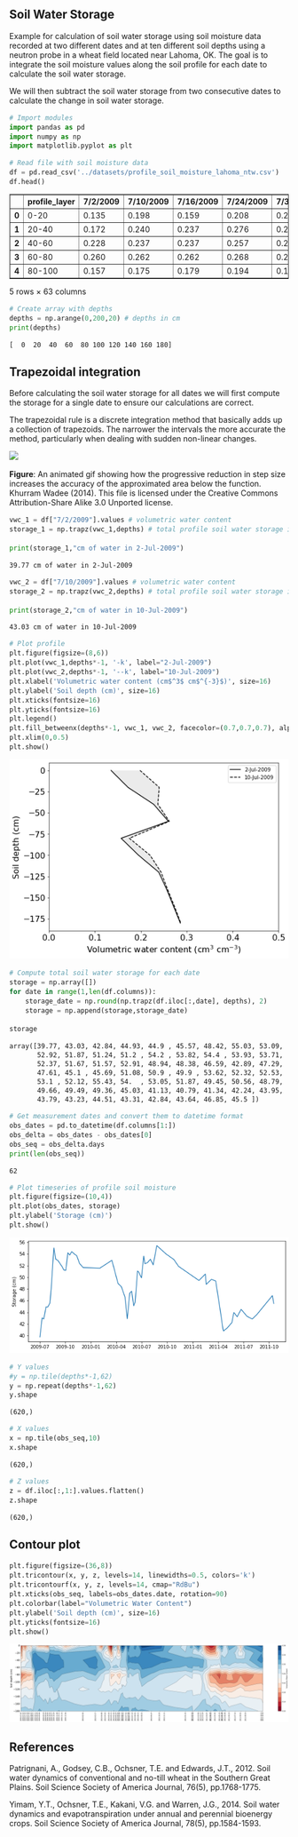 ## Soil Water Storage

Example for calculation of soil water storage using soil moisture data recorded at two different dates and at ten different soil depths using a neutron probe in a wheat field located near Lahoma, OK. The goal is to integrate the soil moisture values along the soil profile for each date to calculate the soil water storage. 

We will then subtract the soil water storage from two consecutive dates to calculate the change in soil water storage.



```python
# Import modules
import pandas as pd
import numpy as np
import matplotlib.pyplot as plt

```


```python
# Read file with soil moisture data
df = pd.read_csv('../datasets/profile_soil_moisture_lahoma_ntw.csv')
df.head()

```




<div>
<style scoped>
    .dataframe tbody tr th:only-of-type {
        vertical-align: middle;
    }

    .dataframe tbody tr th {
        vertical-align: top;
    }

    .dataframe thead th {
        text-align: right;
    }
</style>
<table border="1" class="dataframe">
  <thead>
    <tr style="text-align: right;">
      <th></th>
      <th>profile_layer</th>
      <th>7/2/2009</th>
      <th>7/10/2009</th>
      <th>7/16/2009</th>
      <th>7/24/2009</th>
      <th>7/30/2009</th>
      <th>8/7/2009</th>
      <th>8/12/2009</th>
      <th>8/21/2009</th>
      <th>8/28/2009</th>
      <th>...</th>
      <th>5/21/2011</th>
      <th>5/28/2011</th>
      <th>5/31/2011</th>
      <th>6/9/2011</th>
      <th>6/23/2011</th>
      <th>7/14/2011</th>
      <th>8/2/2011</th>
      <th>8/19/2011</th>
      <th>10/13/2011</th>
      <th>10/18/2011</th>
    </tr>
  </thead>
  <tbody>
    <tr>
      <th>0</th>
      <td>0-20</td>
      <td>0.135</td>
      <td>0.198</td>
      <td>0.159</td>
      <td>0.208</td>
      <td>0.243</td>
      <td>0.205</td>
      <td>0.251</td>
      <td>0.248</td>
      <td>0.203</td>
      <td>...</td>
      <td>0.306</td>
      <td>0.329</td>
      <td>0.306</td>
      <td>0.260</td>
      <td>0.319</td>
      <td>0.302</td>
      <td>0.206</td>
      <td>0.320</td>
      <td>0.347</td>
      <td>0.327</td>
    </tr>
    <tr>
      <th>1</th>
      <td>20-40</td>
      <td>0.172</td>
      <td>0.240</td>
      <td>0.237</td>
      <td>0.276</td>
      <td>0.274</td>
      <td>0.291</td>
      <td>0.318</td>
      <td>0.321</td>
      <td>0.315</td>
      <td>...</td>
      <td>0.236</td>
      <td>0.274</td>
      <td>0.270</td>
      <td>0.262</td>
      <td>0.288</td>
      <td>0.278</td>
      <td>0.241</td>
      <td>0.280</td>
      <td>0.318</td>
      <td>0.306</td>
    </tr>
    <tr>
      <th>2</th>
      <td>40-60</td>
      <td>0.228</td>
      <td>0.237</td>
      <td>0.237</td>
      <td>0.257</td>
      <td>0.259</td>
      <td>0.277</td>
      <td>0.327</td>
      <td>0.338</td>
      <td>0.329</td>
      <td>...</td>
      <td>0.268</td>
      <td>0.295</td>
      <td>0.294</td>
      <td>0.290</td>
      <td>0.298</td>
      <td>0.289</td>
      <td>0.287</td>
      <td>0.290</td>
      <td>0.330</td>
      <td>0.322</td>
    </tr>
    <tr>
      <th>3</th>
      <td>60-80</td>
      <td>0.260</td>
      <td>0.262</td>
      <td>0.262</td>
      <td>0.268</td>
      <td>0.267</td>
      <td>0.269</td>
      <td>0.301</td>
      <td>0.333</td>
      <td>0.328</td>
      <td>...</td>
      <td>0.252</td>
      <td>0.273</td>
      <td>0.273</td>
      <td>0.271</td>
      <td>0.275</td>
      <td>0.262</td>
      <td>0.267</td>
      <td>0.264</td>
      <td>0.304</td>
      <td>0.299</td>
    </tr>
    <tr>
      <th>4</th>
      <td>80-100</td>
      <td>0.157</td>
      <td>0.175</td>
      <td>0.179</td>
      <td>0.194</td>
      <td>0.192</td>
      <td>0.198</td>
      <td>0.217</td>
      <td>0.320</td>
      <td>0.307</td>
      <td>...</td>
      <td>0.150</td>
      <td>0.172</td>
      <td>0.175</td>
      <td>0.166</td>
      <td>0.196</td>
      <td>0.164</td>
      <td>0.179</td>
      <td>0.169</td>
      <td>0.190</td>
      <td>0.185</td>
    </tr>
  </tbody>
</table>
<p>5 rows × 63 columns</p>
</div>




```python
# Create array with depths
depths = np.arange(0,200,20) # depths in cm
print(depths)

```

    [  0  20  40  60  80 100 120 140 160 180]


## Trapezoidal integration

Before calculating the soil water storage for all dates we will first compute the storage for a single date to ensure our calculations are correct.

The trapezoidal rule is a discrete integration method that basically adds up a collection of trapezoids. The narrower the intervals the more accurate the method, particularly when dealing with sudden non-linear changes.

<img src="https://upload.wikimedia.org/wikipedia/commons/7/7e/Trapezium2.gif?1582508631465" />

**Figure**: An animated gif showing how the progressive reduction in step size increases the accuracy of the approximated area below the function. Khurram Wadee (2014). This file is licensed under the Creative Commons Attribution-Share Alike 3.0 Unported license.



```python
vwc_1 = df["7/2/2009"].values # volumetric water content
storage_1 = np.trapz(vwc_1,depths) # total profile soil water storage in cm

print(storage_1,"cm of water in 2-Jul-2009")
```

    39.77 cm of water in 2-Jul-2009



```python
vwc_2 = df["7/10/2009"].values # volumetric water content
storage_2 = np.trapz(vwc_2,depths) # total profile soil water storage in cm

print(storage_2,"cm of water in 10-Jul-2009")
```

    43.03 cm of water in 10-Jul-2009



```python
# Plot profile
plt.figure(figsize=(8,6))
plt.plot(vwc_1,depths*-1, '-k', label="2-Jul-2009")
plt.plot(vwc_2,depths*-1, '--k', label="10-Jul-2009")
plt.xlabel('Volumetric water content (cm$^3$ cm$^{-3}$)', size=16)
plt.ylabel('Soil depth (cm)', size=16)
plt.xticks(fontsize=16)
plt.yticks(fontsize=16)
plt.legend()
plt.fill_betweenx(depths*-1, vwc_1, vwc_2, facecolor=(0.7,0.7,0.7), alpha=0.25)
plt.xlim(0,0.5)
plt.show()

```


![png](soil_water_storage_files/soil_water_storage_7_0.png)



```python
# Compute total soil water storage for each date
storage = np.array([])
for date in range(1,len(df.columns)):
    storage_date = np.round(np.trapz(df.iloc[:,date], depths), 2)
    storage = np.append(storage,storage_date)
    
storage
```




    array([39.77, 43.03, 42.84, 44.93, 44.9 , 45.57, 48.42, 55.03, 53.09,
           52.92, 51.87, 51.24, 51.2 , 54.2 , 53.82, 54.4 , 53.93, 53.71,
           52.37, 51.67, 51.57, 52.91, 48.94, 48.38, 46.59, 42.89, 47.29,
           47.61, 45.1 , 45.69, 51.08, 50.9 , 49.9 , 53.62, 52.32, 52.53,
           53.1 , 52.12, 55.43, 54.  , 53.05, 51.87, 49.45, 50.56, 48.79,
           49.66, 49.49, 49.36, 45.03, 41.13, 40.79, 41.34, 42.24, 43.95,
           43.79, 43.23, 44.51, 43.31, 42.84, 43.64, 46.85, 45.5 ])




```python
# Get measurement dates and convert them to datetime format
obs_dates = pd.to_datetime(df.columns[1:])
obs_delta = obs_dates - obs_dates[0]
obs_seq = obs_delta.days
print(len(obs_seq))

```

    62



```python
# Plot timeseries of profile soil moisture
plt.figure(figsize=(10,4))
plt.plot(obs_dates, storage)
plt.ylabel('Storage (cm)')
plt.show()

```


![png](soil_water_storage_files/soil_water_storage_10_0.png)



```python
# Y values
#y = np.tile(depths*-1,62)
y = np.repeat(depths*-1,62)
y.shape

```




    (620,)




```python
# X values
x = np.tile(obs_seq,10)
x.shape

```




    (620,)




```python
# Z values
z = df.iloc[:,1:].values.flatten()
z.shape

```




    (620,)



## Contour plot


```python
plt.figure(figsize=(36,8))
plt.tricontour(x, y, z, levels=14, linewidths=0.5, colors='k')
plt.tricontourf(x, y, z, levels=14, cmap="RdBu")
plt.xticks(obs_seq, labels=obs_dates.date, rotation=90)
plt.colorbar(label="Volumetric Water Content")
plt.ylabel('Soil depth (cm)', size=16)
plt.yticks(fontsize=16)
plt.show()
```


![png](soil_water_storage_files/soil_water_storage_15_0.png)


## References

Patrignani, A., Godsey, C.B., Ochsner, T.E. and Edwards, J.T., 2012. Soil water dynamics of conventional and no-till wheat in the Southern Great Plains. Soil Science Society of America Journal, 76(5), pp.1768-1775.

Yimam, Y.T., Ochsner, T.E., Kakani, V.G. and Warren, J.G., 2014. Soil water dynamics and evapotranspiration under annual and perennial bioenergy crops. Soil Science Society of America Journal, 78(5), pp.1584-1593.

